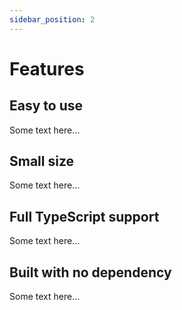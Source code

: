 ```yaml
---
sidebar_position: 2
---
```


# Features

## Easy to use

Some text here...

## Small size

Some text here...


## Full TypeScript support

Some text here...

## Built with no dependency

Some text here...
